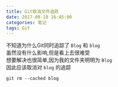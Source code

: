 ```yaml
---
title: Git取消文件追踪
date: 2017-08-10 16:45:00
categories: 笔记
tags: Git
---
```

不知道为什么Git同时追踪了 `Blog` 和 `blog`  
虽然没有什么影响,但是看上去很难受  
想要解决也很简单,因为我的文件夹明明为 `Blog`  
因此应该取消对 `blog`  的追踪
```
git rm --cached blog
```